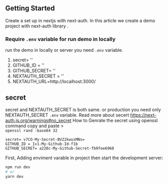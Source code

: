 ## Getting Started
Create a set up in nextjs with next-auth. In this article we create a demo project with next-auth library
.
### Require `.env` variable for run demo in locally
run the demo in locally or server you need  `.env` variable.


1. secret= ''
2. GITHUB_ID = ''
3. GITHUB_SECRET= ''
4. NEXTAUTH_SECRET = ''
5. NEXTAUTH_URL=http://localhost:3000/

## secret
secret and NEXTAUTH_SECRET is both same. or production you need only NEXTAUTH_SECRET `.env` variable.
Read more about secert
https://next-auth.js.org/warnings#no_secret
How to Genrate the secret using openssl command copy and paste >  
` openssl rand -base64 32 `

```
secret= v7CO-My-Secret-BVZ2kwusMNs=
GITHUB_ID = Iv1-My-Github-Id-f1b
GITHUB_SECRET= a220c-My-Github-Secret-fb9fee6968
```

First, Adding enviment varable in project then start the development server:

```bash
npm run dev
# or
yarn dev
```